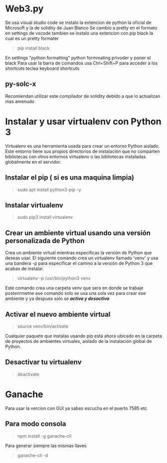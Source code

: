 # Web3.py 

Se usa visual studio code se instalo la extencion de python la oficial de Microsoft y la de solidity de Juan Blanco
Se cambio a pretty en el formato en settings de vscode tambien se instalo una extencion con pip black la cual es un pretty formater

>pip install black

En settings "python formatting" python formmating privoder y poner el black
Para usar la barra de comandos usa Ctrl+Shift+P para acceder a los shortcuts teclea keyboard shortcuts

## py-solc-x

Recomiendan utilizar este compilador de solidity debido a que lo actualizan mas amenudo

# Instalar y usar virtualenv con Python 3

Virtualenv es una herramienta usada para crear un entorno Python aislado. Este entorno tiene sus propios directorios de instalación que no comparten bibliotecas con otros entornos virtualenv o las bibliotecas instaladas globalmente en el servidor.

## Instalar el pip ( si es una maquina limpia)

>sudo apt install python3-pip -y

## Instalar virtualenv

>sudo pip3 install virtualenv

## Crear un ambiente virtual usando una versión personalizada de Python

Crea un ambiente virtual mientras específicas la versión de Python que deseas usar. El siguiente comando crea un virtualenv llamado 'venv' y usa una bandera -p para especificar el camino a la versión de Python 3 que acabas de instalar.

>virtualenv -p /usr/bin/python3 venv

Este comando crea una carpeta venv que sera en donde se trabaje posterirmetne ese comando solo se usa una sola vez para crear ese ambiente y ya despues solo se 
***activa y desactiva***

## Activar el nuevo ambiente virtual

>source venv/bin/activate

Cualquier paquete que instalas usando pip está ahora ubicado en la carpeta de proyectos de ambientes virtuales, aislado de la instalación global de Python.


## Desactivar tu virtualenv

>deactivate


# Ganache

Para usar la vercion con GUI ya sabes escucha en el puerto 7585 etc

## Para modo consola

>npm install -g ganache-cli

Para generar siempre las mismas llaves

>ganache-cli -d






















